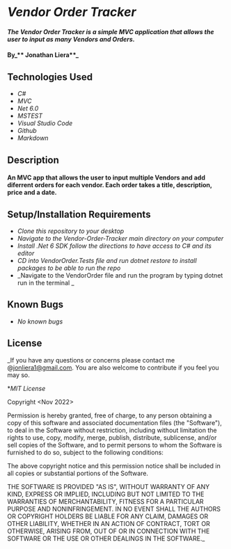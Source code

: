 # _Vendor Order Tracker_

#### _The Vendor Order Tracker is a simple MVC application that allows the user to input as many Vendors and Orders._ 

#### By_** Jonathan Liera**_

## Technologies Used

* _C#_
* _MVC_
* _Net 6.0_
* _MSTEST_
* _Visual Studio Code_
* _Github_
* _Markdown_

## Description

#### An MVC app that allows the user to input multiple Vendors and add diferrent orders for each vendor. Each order takes a title, description, price and a date. 


## Setup/Installation Requirements

* _Clone this repository to your desktop_
* _Navigate to the Vendor-Order-Tracker main directory on your computer_
* _Install .Net 6 SDK follow the directions to have access to C# and its editor_
* _CD into VendorOrder.Tests file and run dotnet restore to install packages to be able to run the repo_
* _Navigate to the VendorOrder file and run the program by typing dotnet run in the terminal _

## Known Bugs

* _No known bugs_

## License

_If you have any questions or concerns please contact me @jonliera1@gmail.com. You are also welcome to contribute if you feel you may so.

*_MIT License_

Copyright <Nov 2022> <Jonathan Liera>

Permission is hereby granted, free of charge, to any person obtaining a copy of this software and associated documentation files (the "Software"), to deal in the Software without restriction, including without limitation the rights to use, copy, modify, merge, publish, distribute, sublicense, and/or sell copies of the Software, and to permit persons to whom the Software is furnished to do so, subject to the following conditions:

The above copyright notice and this permission notice shall be included in all copies or substantial portions of the Software.

THE SOFTWARE IS PROVIDED "AS IS", WITHOUT WARRANTY OF ANY KIND, EXPRESS OR IMPLIED, INCLUDING BUT NOT LIMITED TO THE WARRANTIES OF MERCHANTABILITY, FITNESS FOR A PARTICULAR PURPOSE AND NONINFRINGEMENT. IN NO EVENT SHALL THE AUTHORS OR COPYRIGHT HOLDERS BE LIABLE FOR ANY CLAIM, DAMAGES OR OTHER LIABILITY, WHETHER IN AN ACTION OF CONTRACT, TORT OR OTHERWISE, ARISING FROM, OUT OF OR IN CONNECTION WITH THE SOFTWARE OR THE USE OR OTHER DEALINGS IN THE SOFTWARE._
